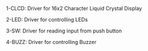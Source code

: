 1-CLCD: Driver for 16x2 Character Liquid Crystal Display 

2-LED: Driver for controlling LEDs

3-SW: Driver for reading input from push button

4-BUZZ: Driver for controlling Buzzer
